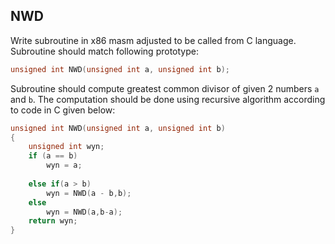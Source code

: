 ## NWD

Write subroutine in x86 masm adjusted to be called from C language.
Subroutine should match following prototype:

```c
unsigned int NWD(unsigned int a, unsigned int b);
```

Subroutine should compute greatest common divisor of given 2 numbers `a` and `b`. The computation should be done using recursive algorithm according to code in C given below:

```c
unsigned int NWD(unsigned int a, unsigned int b)
{
    unsigned int wyn;
    if (a == b)
        wyn = a;
    
    else if(a > b)
        wyn = NWD(a - b,b);
    else
        wyn = NWD(a,b-a);
    return wyn;
}
```